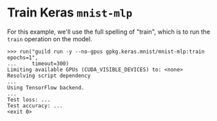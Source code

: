 # Train Keras `mnist-mlp`

For this example, we'll use the full spelling of "train", which is to
run the `train` operation on the model.

    >>> run("guild run -y --no-gpus gpkg.keras.mnist/mnist-mlp:train epochs=1",
    ...     timeout=300)
    Limiting available GPUs (CUDA_VISIBLE_DEVICES) to: <none>
    Resolving script dependency
    ...
    Using TensorFlow backend.
    ...
    Test loss: ...
    Test accuracy: ...
    <exit 0>
